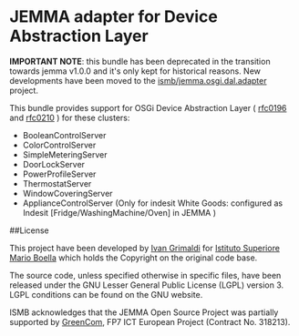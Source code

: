 # JEMMA adapter for Device Abstraction Layer

**IMPORTANT NOTE**: this bundle has been deprecated in the transition towards jemma v1.0.0 and it's only kept for historical reasons. New developments have been moved to the [ismb/jemma.osgi.dal.adapter](https://github.com/ismb/jemma.osgi.dal.adapter) project.

This bundle provides support for OSGi Device Abstraction Layer ( [rfc0196](https://github.com/osgi/design/tree/master/rfcs/rfc0196) and [rfc0210](https://github.com/osgi/design/tree/master/rfcs/rfc0210/) ) for these clusters:

- BooleanControlServer
- ColorControlServer
- SimpleMeteringServer
- DoorLockServer
- PowerProfileServer
- ThermostatServer
- WindowCoveringServer
- ApplianceControlServer (Only for indesit White Goods: configured as Indesit [Fridge/WashingMachine/Oven] in JEMMA )

##License

This project have been developed by [Ivan Grimaldi](https://github.com/ivangrimaldi) for [Istituto Superiore Mario Boella](http://www.ismb.it/) which holds the Copyright on the original code base.

The source code, unless specified otherwise in specific files, have been released under the GNU Lesser General Public License (LGPL) version 3. LGPL conditions can be found on the GNU website.

ISMB acknowledges that the JEMMA Open Source Project was partially supported by [GreenCom](http://www.greencom-project.eu/), FP7 ICT European Project (Contract No. 318213).


 
